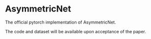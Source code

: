 # AsymmetricNet

The official pytorch implementation of AsymmetricNet.

The code and dataset will be available upon acceptance of the paper. 

